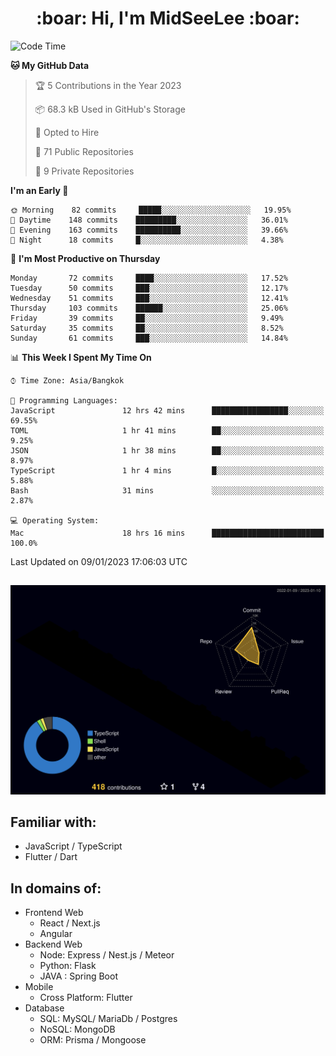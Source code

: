 <h1 align="center"> :boar: Hi, I'm MidSeeLee :boar:</h1>
 
<!--START_SECTION:waka-->
![Code Time](http://img.shields.io/badge/Code%20Time-100%20hrs%2041%20mins-blue)

**🐱 My GitHub Data** 

> 🏆 5 Contributions in the Year 2023
 > 
> 📦 68.3 kB Used in GitHub's Storage 
 > 
> 💼 Opted to Hire
 > 
> 📜 71 Public Repositories 
 > 
> 🔑 9 Private Repositories  
 > 
**I'm an Early 🐤** 

```text
🌞 Morning    82 commits     █████░░░░░░░░░░░░░░░░░░░░   19.95% 
🌆 Daytime    148 commits    █████████░░░░░░░░░░░░░░░░   36.01% 
🌃 Evening    163 commits    ██████████░░░░░░░░░░░░░░░   39.66% 
🌙 Night      18 commits     █░░░░░░░░░░░░░░░░░░░░░░░░   4.38%

```
📅 **I'm Most Productive on Thursday** 

```text
Monday       72 commits     ████░░░░░░░░░░░░░░░░░░░░░   17.52% 
Tuesday      50 commits     ███░░░░░░░░░░░░░░░░░░░░░░   12.17% 
Wednesday    51 commits     ███░░░░░░░░░░░░░░░░░░░░░░   12.41% 
Thursday     103 commits    ██████░░░░░░░░░░░░░░░░░░░   25.06% 
Friday       39 commits     ██░░░░░░░░░░░░░░░░░░░░░░░   9.49% 
Saturday     35 commits     ██░░░░░░░░░░░░░░░░░░░░░░░   8.52% 
Sunday       61 commits     ███░░░░░░░░░░░░░░░░░░░░░░   14.84%

```


📊 **This Week I Spent My Time On** 

```text
⌚︎ Time Zone: Asia/Bangkok

💬 Programming Languages: 
JavaScript               12 hrs 42 mins      █████████████████░░░░░░░░   69.55% 
TOML                     1 hr 41 mins        ██░░░░░░░░░░░░░░░░░░░░░░░   9.25% 
JSON                     1 hr 38 mins        ██░░░░░░░░░░░░░░░░░░░░░░░   8.97% 
TypeScript               1 hr 4 mins         █░░░░░░░░░░░░░░░░░░░░░░░░   5.88% 
Bash                     31 mins             ░░░░░░░░░░░░░░░░░░░░░░░░░   2.87%

💻 Operating System: 
Mac                      18 hrs 16 mins      █████████████████████████   100.0%

```


 Last Updated on 09/01/2023 17:06:03 UTC
<!--END_SECTION:waka-->

##

![](./profile-3d-contrib/profile-night-rainbow.svg)

## Familiar with:
- JavaScript / TypeScript
- Flutter / Dart

## In domains of:
- Frontend Web
  - React / Next.js
  - Angular
- Backend Web
  - Node: Express / Nest.js / Meteor
  - Python: Flask
  - JAVA : Spring Boot
- Mobile
  - Cross Platform: Flutter
- Database
  - SQL: MySQL/ MariaDb / Postgres
  - NoSQL: MongoDB
  - ORM: Prisma / Mongoose
